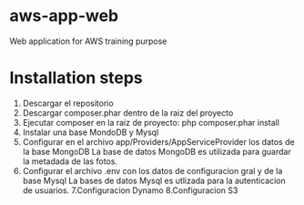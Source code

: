 # aws-app-web
Web application for AWS training purpose

# Installation steps

1. Descargar el repositorio
2. Descargar composer.phar dentro de la raiz del proyecto
3. Ejecutar composer en la raiz de proyecto: php composer.phar install
4. Instalar una base MondoDB y Mysql
5. Configurar en el archivo app/Providers/AppServiceProvider los datos de la base MongoDB
   La base de datos MongoDB es utilizada para guardar la metadada de las fotos.
6. Configurar el archivo .env con los datos de configuracion gral y de la base Mysql
   La bases de datos Mysql es utlizada para la autenticacion de usuarios.
7.Configuracion Dynamo
8.Configuracion S3


